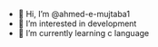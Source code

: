 - 👋 Hi, I’m @ahmed-e-mujtaba1
- 👀 I’m interested in development
- 🌱 I’m currently learning c language


<!---
ahmed-e-mujtaba1/ahmed-e-mujtaba1 is a ✨ special ✨ repository because its `README.md` (this file) appears on your GitHub profile.
You can click the Preview link to take a look at your changes.
--->
